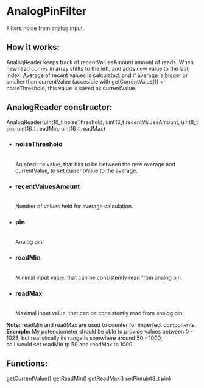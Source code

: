 # AnalogPinFilter
Filters noise from analog input.

<h2>How it works:</h2>
<p>
AnalogReader keeps track of recentValuesAmount amount of reads. When new read comes in array shifts to the left, and adds new value to the last index.
Average of recent values is calculated, and if average is bigger or smaller than currentValue (accesible with getCurrentValue()) +- noiseThreshold, this value is saved as currentValue.
</p>

<h2>AnalogReader constructor:</h2>
AnalogReader(uint16_t noiseThreshold, uint16_t recentValuesAmount, uint8_t pin, uint16_t readMin, uint16_t readMax)
<ul>
   <li>
       <h3>noiseThreshold</h3>
       <br>
       An absolute value, that has to be between the new average and currentValue, to set currentValue to the average.
       
   </li>
   <li>
       <h3>recentValuesAmount</h3>
       <br>
       Number of values held for average calculation.
       
   </li>
   <li>
       <h3>pin</h3>
       <br>
       Analog pin.
       
   </li>
   <li>
       <h3>readMin</h3>
       <br>
       Minimal input value, that can be consistently read from analog pin. 
       
   </li><li>
       <h3>readMax</h3>
       <br>
       Maximal input value, that can be consistently read from analog pin.
       
   </li>
</ul>

<b>Note:</b> 
readMin and readMax are used to counter for imperfect components. <br> 
<b>Example:</b>
My potenciometer should be able to provide values between 0 - 1023, but realistically its range is somwhere around 50 - 1000,<br> so I would set readMin tp 50 and readMax to 1000.


<h2>Functions: </h2>
getCurrentValue()
getReadMin()
getReadMax()
setPin(uint8_t pin)
